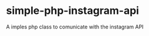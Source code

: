 simple-php-instagram-api
========================

A imples php class to comunicate with the instagram API
